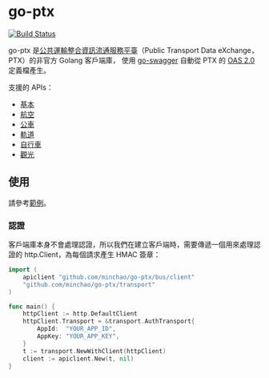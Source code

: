 # go-ptx

[![Build Status](https://travis-ci.com/minchao/go-ptx.svg?branch=master)](https://travis-ci.com/minchao/go-ptx)

go-ptx 是[公共運輸整合資訊流通服務平臺](https://ptx.transportdata.tw/)（Public Transport Data eXchange，PTX）的非官方 Golang 客戶端庫，
使用 [go-swagger](https://github.com/go-swagger/go-swagger) 自動從 PTX 的 [OAS 2.0](https://swagger.io/specification/v2/) 定義檔產生。

支援的 APIs：

- [基本](https://ptx.transportdata.tw/MOTC/v2/Basic/api-docs/oas)
- [航空](https://ptx.transportdata.tw/MOTC/v2/Air/api-docs/oas)
- [公車](https://ptx.transportdata.tw/MOTC/v3/Bus/api-docs/oas)
- [軌道](https://ptx.transportdata.tw/MOTC/v3/Rail/api-docs/oas) 
- [自行車](https://ptx.transportdata.tw/MOTC/v2/Bike/api-docs/oas)
- [觀光](https://ptx.transportdata.tw/MOTC/v2/Tourism/api-docs/oas)

## 使用

請參考[範例](./examples)。

### 認證

客戶端庫本身不會處理認證，所以我們在建立客戶端時，需要傳遞一個用來處理認證的 http.Client，為每個請求產生 HMAC 簽章：

```go
import (
	apiclient "github.com/minchao/go-ptx/bus/client"
	"github.com/minchao/go-ptx/transport"
)

func main() {
	httpClient := http.DefaultClient
	httpClient.Transport = &transport.AuthTransport{
		AppId:  "YOUR_APP_ID",
		AppKey: "YOUR_APP_KEY",
	}
	t := transport.NewWithClient(httpClient)
	client := apiclient.New(t, nil)
}
```
